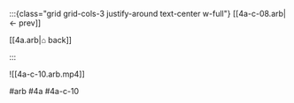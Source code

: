 :::{class="grid grid-cols-3 justify-around text-center w-full"}
[[4a-c-08.arb|← prev]]

[[4a.arb|⌂ back]]

<span/>

:::

![[4a-c-10.arb.mp4]]

#arb #4a #4a-c-10

